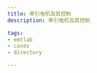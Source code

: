 ```yaml
---
title: 牵引电机及其控制
description: 牵引电机及其控制

tags:
- emtlab
- cases
- directory

---
```


<!-- import DocCardList from '@theme/DocCardList';

<DocCardList /> -->